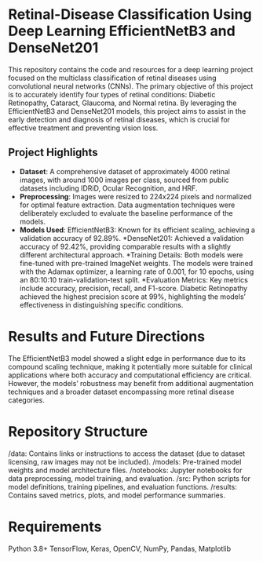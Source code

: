 # Retinal-Disease Classification Using Deep Learning EfficientNetB3 and DenseNet201
This repository contains the code and resources for a deep learning project focused on the multiclass classification of retinal diseases using convolutional neural networks (CNNs). The primary objective of this project is to accurately identify four types of retinal conditions: Diabetic Retinopathy, Cataract, Glaucoma, and Normal retina. By leveraging the EfficientNetB3 and DenseNet201 models, this project aims to assist in the early detection and diagnosis of retinal diseases, which is crucial for effective treatment and preventing vision loss.

## Project Highlights
- **Dataset**: A comprehensive dataset of approximately 4000 retinal images, with around 1000 images per class, sourced from public datasets including IDRiD, Ocular Recognition, and HRF.
- **Preprocessing**: Images were resized to 224x224 pixels and normalized for optimal feature extraction. Data augmentation techniques were deliberately excluded to evaluate the baseline performance of the models.
- **Models Used**:
EfficientNetB3: Known for its efficient scaling, achieving a validation accuracy of 92.89%.
*DenseNet201: Achieved a validation accuracy of 92.42%, providing comparable results with a slightly different architectural approach.
*Training Details: Both models were fine-tuned with pre-trained ImageNet weights. The models were trained with the Adamax optimizer, a learning rate of 0.001, for 10 epochs, using an 80:10:10 train-validation-test split.
*Evaluation Metrics: Key metrics include accuracy, precision, recall, and F1-score. Diabetic Retinopathy achieved the highest precision score at 99%, highlighting the models’ effectiveness in distinguishing specific conditions.

# Results and Future Directions
The EfficientNetB3 model showed a slight edge in performance due to its compound scaling technique, making it potentially more suitable for clinical applications where both accuracy and computational efficiency are critical. However, the models’ robustness may benefit from additional augmentation techniques and a broader dataset encompassing more retinal disease categories.

# Repository Structure
/data: Contains links or instructions to access the dataset (due to dataset licensing, raw images may not be included).
/models: Pre-trained model weights and model architecture files.
/notebooks: Jupyter notebooks for data preprocessing, model training, and evaluation.
/src: Python scripts for model definitions, training pipelines, and evaluation functions.
/results: Contains saved metrics, plots, and model performance summaries.

# Requirements
Python 3.8+
TensorFlow, Keras, OpenCV, NumPy, Pandas, Matplotlib
